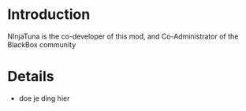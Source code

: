 # Introduction #

NInjaTuna is the co-developer of this mod, and Co-Administrator of the BlackBox community


# Details #

  * doe je ding hier 